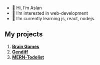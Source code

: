 - 👋 Hi, I’m Aslan
- 👀 I’m interested in web-development
- 🌱 I’m currently learning js, react, nodejs. 

## My projects
1. [**Brain Games**](https://github.com/korpeev/frontend-project-lvl1)
2. [**Gendiff**](https://github.com/korpeev/frontend-project-lvl2)
3. [**MERN-Todolist**](https://github.com/korpeev/mern-todo-app)
<!---
korpeev/korpeev is a ✨ special ✨ repository because its `README.md` (this file) appears on your GitHub profile.
You can click the Preview link to take a look at your changes.
--->
